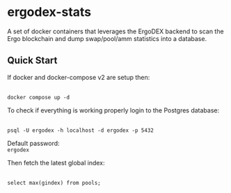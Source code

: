 # ergodex-stats

A set of docker containers that leverages the ErgoDEX backend to scan the Ergo blockchain and dump swap/pool/amm statistics into a database.


## Quick Start

If docker and docker-compose v2 are setup then:

<br>`docker compose up -d`</br>

To check if everything is working properly login to the Postgres database:

<br>`psql -U ergodex -h localhost -d ergodex -p 5432`</br>

Default password: <br>`ergodex`</br>


Then fetch the latest global index:

<br>`select max(gindex) from pools;`</br>
